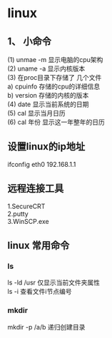 # linux
## 1、	小命令
(1) unmae -m 显示电脑的cpu架构  
(2) uname -a 显示内核版本  
(3)	 在proc目录下存储了 几个文件  
   a)	 cpuinfo 存储的cpu的详细信息  
   b)	 version  存储的内核的版本  
(4)	date  显示当前系统的日期  
(5)	cal 显示当月日历  
(6)	cal 年份  显示这一年整年的日历    
## 设置linux的ip地址  
ifconfig eth0 192.168.1.1  
## 远程连接工具  
1.SecureCRT  
2.putty  
3.WinSCP.exe  
## linux 常用命令  
### ls  
ls -ld /usr 仅显示当前文件夹属性  
ls -i 查看文件i节点编号  

### mkdir  
mkdir -p /a/b  递归创建目录  

